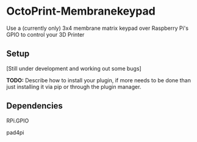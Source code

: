 # OctoPrint-Membranekeypad

Use a (currently only) 3x4 membrane matrix keypad over Raspberry Pi's GPIO to control your 3D Printer

## Setup

[Still under development and working out some bugs]

**TODO:** Describe how to install your plugin, if more needs to be done than just installing it via pip or through
the plugin manager.

## Dependencies

RPi.GPIO

pad4pi
